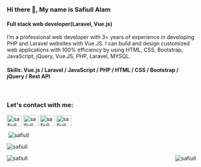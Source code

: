 ### Hi there 👋, My name is Safiull Alam
#### Full stack web developer(Laravel, Vue.js)
I’m a professional web developer with 3+ years of experience in developing PHP and Laravel websites with Vue.JS. I can build and design customized web applications with 100% efficiency by using HTML, CSS, Bootstrap, JavaScript, jQuery, Vue.JS, PHP, Laravel, MYSQL.

#### Skills: Vue.js / Laravel / JavaScript / PHP / HTML / CSS / Bootstrap / jQuery / Rest API

<br>

<h3 align="left">Let's contact with me:</h3>
<p align="left">
<a href="https://twitter.com/MdSafiull" target="blank"><img align="center" src="https://raw.githubusercontent.com/rahuldkjain/github-profile-readme-generator/master/src/images/icons/Social/twitter.svg" alt="safiull" height="30" width="40" /></a>
<a href=https://www.linkedin.com/in/safiull/" target="blank"><img align="center" src="https://raw.githubusercontent.com/rahuldkjain/github-profile-readme-generator/master/src/images/icons/Social/linked-in-alt.svg" alt="safiull" height="30" width="40" /></a>
<a href="https://www.facebook.com/safiul.live" target="blank"><img align="center" src="https://raw.githubusercontent.com/rahuldkjain/github-profile-readme-generator/master/src/images/icons/Social/facebook.svg" alt="safiull" height="30" width="40" /></a>
<a href="https://www.facebook.com/safiul.live" target="blank"><img align="center" src="https://raw.githubusercontent.com/rahuldkjain/github-profile-readme-generator/master/src/images/icons/Social/instagram.svg" alt="safiull" height="30" width="40" /></a>
</p> 

<p>&nbsp;<img align="center" src="https://github-readme-stats.vercel.app/api?username=safiull&show_icons=true&locale=en" alt="safiull" /></p>                                                                                                                                                                                
<p><img align="center" src="https://github-readme-streak-stats.herokuapp.com/?user=safiull&" alt="safiull" /></p>
                                                                                                          <p><img align="left" src="https://github-readme-stats.vercel.app/api/top-langs?username=safiull&show_icons=true&locale=en&layout=compact" alt="safiull" /></p>    
                                                                                                          
<p align="right"> <img src="https://komarev.com/ghpvc/?username=safiull&label=Profile%20views&color=0e75b6&style=flat" alt="safiull" /> </p>  

